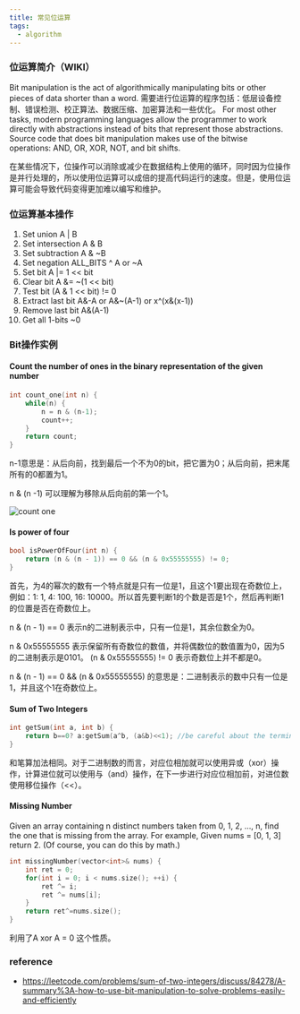 ```yaml
---
title: 常见位运算
tags:
  - algorithm
---
```


### 位运算简介（WIKI）

Bit manipulation is the act of algorithmically manipulating bits or other pieces of data shorter than a word. 需要进行位运算的程序包括：低层设备控制、错误检测、校正算法、数据压缩、加密算法和一些优化。 For most other tasks, modern programming languages allow the programmer to work directly with abstractions instead of bits that represent those abstractions. Source code that does bit manipulation makes use of the bitwise operations: AND, OR, XOR, NOT, and bit shifts.

在某些情况下，位操作可以消除或减少在数据结构上使用的循环，同时因为位操作是并行处理的，所以使用位运算可以成倍的提高代码运行的速度。但是，使用位运算可能会导致代码变得更加难以编写和维护。

### 位运算基本操作

1. Set union A | B
2. Set intersection A & B
3. Set subtraction A & ~B
4. Set negation ALL_BITS ^ A or ~A
5. Set bit A |= 1 << bit
6. Clear bit A &= ~(1 << bit)
7. Test bit (A & 1 << bit) != 0
8. Extract last bit A&-A or A&~(A-1) or x^(x&(x-1))
9. Remove last bit A&(A-1)
10. Get all 1-bits ~0

### Bit操作实例

#### Count the number of ones in the binary representation of the given number


```c
int count_one(int n) {
    while(n) {
        n = n & (n-1);
        count++;
    }
    return count;
}
```

n-1意思是：从后向前，找到最后一个不为0的bit，把它置为0；从后向前，把末尾所有的0都置为1。

n & (n -1) 可以理解为移除从后向前的第一个1。

![count one](https://s1.ax1x.com/2018/11/04/i5c3gH.png)


#### Is power of four

```c
bool isPowerOfFour(int n) {
    return (n & (n - 1)) == 0 && (n & 0x55555555) != 0;
}
```

首先，为4的幂次的数有一个特点就是只有一位是1，且这个1要出现在奇数位上，例如：1: 1, 4: 100, 16: 10000。所以首先要判断1的个数是否是1个，然后再判断1的位置是否在奇数位上。

n & (n - 1) == 0 表示n的二进制表示中，只有一位是1，其余位数全为0。

n & 0x55555555 表示保留所有奇数位的数值，并将偶数位的数值置为0，因为5的二进制表示是0101。 (n & 0x55555555) != 0 表示奇数位上并不都是0。

n & (n - 1) == 0 && (n & 0x55555555) 的意思是：二进制表示的数中只有一位是1，并且这个1在奇数位上。

#### Sum of Two Integers

```c
int getSum(int a, int b) {
    return b==0? a:getSum(a^b, (a&b)<<1); //be careful about the terminating condition;
}
```

和笔算加法相同。对于二进制数的而言，对应位相加就可以使用异或（xor）操作，计算进位就可以使用与（and）操作，在下一步进行对应位相加前，对进位数使用移位操作（<<）。

#### Missing Number

Given an array containing n distinct numbers taken from 0, 1, 2, ..., n, find the one that is missing from the array. For example, Given nums = [0, 1, 3] return 2. (Of course, you can do this by math.)

```c
int missingNumber(vector<int>& nums) {
    int ret = 0;
    for(int i = 0; i < nums.size(); ++i) {
        ret ^= i;
        ret ^= nums[i];
    }
    return ret^=nums.size();
}
```

利用了A xor A = 0 这个性质。













### reference

* https://leetcode.com/problems/sum-of-two-integers/discuss/84278/A-summary%3A-how-to-use-bit-manipulation-to-solve-problems-easily-and-efficiently
